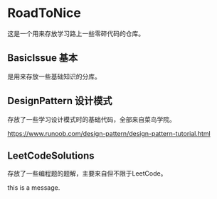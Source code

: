 # RoadToNice
这是一个用来存放学习路上一些零碎代码的仓库。
## BasicIssue 基本
是用来存放一些基础知识的分库。
## DesignPattern 设计模式
存放了一些学习设计模式时的基础代码，全部来自菜鸟学院。

https://www.runoob.com/design-pattern/design-pattern-tutorial.html
## LeetCodeSolutions
存放了一些编程题的题解，主要来自但不限于LeetCode。

this is a message.